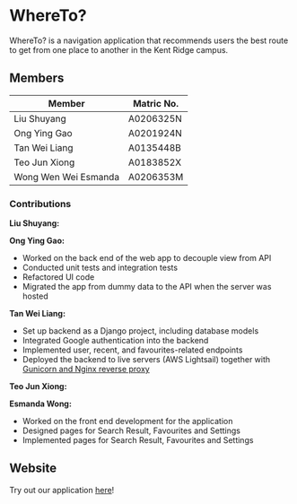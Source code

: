 # WhereTo?

WhereTo? is a navigation application that recommends users the best route to get from one place to
another in the Kent Ridge campus.

## Members

| Member               | Matric No. |
| -------------------- | ---------- |
| Liu Shuyang          | A0206325N  |
| Ong Ying Gao         | A0201924N  |
| Tan Wei Liang        | A0135448B  |
| Teo Jun Xiong        | A0183852X  |
| Wong Wen Wei Esmanda | A0206353M  |

### Contributions

**Liu Shuyang:**

**Ong Ying Gao:**

* Worked on the back end of the web app to decouple view from API
* Conducted unit tests and integration tests
* Refactored UI code
* Migrated the app from dummy data to the API when the server was hosted

**Tan Wei Liang:**
* Set up backend as a Django project, including database models
* Integrated Google authentication into the backend
* Implemented user, recent, and favourites-related endpoints
* Deployed the backend to live servers (AWS Lightsail) together with [Gunicorn and Nginx reverse proxy](https://serverfault.com/questions/331256/why-do-i-need-nginx-and-something-like-gunicorn)

**Teo Jun Xiong:**

**Esmanda Wong:**
* Worked on the front end development for the application
* Designed pages for Search Result, Favourites and Settings
* Implemented pages for Search Result, Favourites and Settings

## Website

Try out our application [here](http://master.d2tah98lqcf7b1.amplifyapp.com)!
